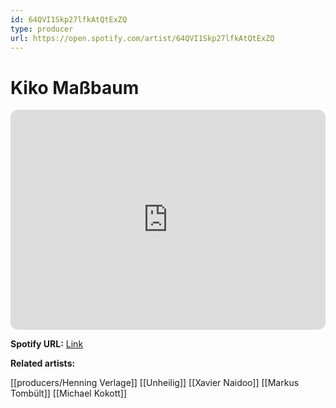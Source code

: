 ```yaml
---
id: 64QVI1Skp27lfkAtQtExZQ
type: producer
url: https://open.spotify.com/artist/64QVI1Skp27lfkAtQtExZQ
---
```

# Kiko Maßbaum

<iframe style="border-radius:12px" src="https://open.spotify.com/embed/artist/64QVI1Skp27lfkAtQtExZQ" width="100%" height="352" frameBorder="0" allowfullscreen="" allow="autoplay; clipboard-write; encrypted-media; fullscreen; picture-in-picture" loading="lazy"></iframe>

**Spotify URL:** [Link](https://open.spotify.com/artist/64QVI1Skp27lfkAtQtExZQ)

**Related artists:**

[[producers/Henning Verlage]]
[[Unheilig]]
[[Xavier Naidoo]]
[[Markus Tombült]]
[[Michael Kokott]]
